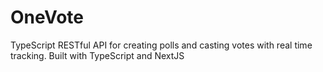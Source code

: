 # OneVote
TypeScript RESTful API for creating polls and casting votes with real time tracking. Built with TypeScript and NextJS
